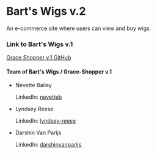 # Bart's Wigs v.2

An e-commerce site where users can view and buy wigs.

<!-- ## Start

`npm install`<br/>
`npm run start`<br/>
`localhost:8080`

### Deployed on Heroku

<a href="https://grace-shopper-v2.herokuapp.com/"
title="herokuapp"
target="_blank"
rel="noopener noreferrer">Bart's Wigs on Heroku</a> -->

### Link to Bart's Wigs v.1

<a href="https://github.com/thats-so-ravenclaw/grace-shopper/">Grace Shopper v.1 GitHub</a>

#### Team of Bart's Wigs / Grace-Shopper v.1

* Nevette Bailey

  LinkedIn: [nevetteb](https://www.linkedin.com/in/nevetteb/)

* Lyndsey Reese

  LinkedIn: [lyndsey-reese](https://www.linkedin.com/in/lyndsey-reese/)

* Darshin Van Parijs

  LinkedIn: [darshinvanparijs](https://www.linkedin.com/in/darshinvanparijs)
